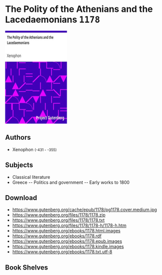 # The Polity of the Athenians and the Lacedaemonians <kbd>1178</kbd>

![](./cover.medium.jpg "")

## Authors


 - Xenophon <small>(-431 - -355)</small>

## Subjects


 - Classical literature
 - Greece -- Politics and government -- Early works to 1800

## Download


 - https://www.gutenberg.org/cache/epub/1178/pg1178.cover.medium.jpg
 - https://www.gutenberg.org/files/1178/1178.zip
 - https://www.gutenberg.org/files/1178/1178.txt
 - https://www.gutenberg.org/files/1178/1178-h/1178-h.htm
 - https://www.gutenberg.org/ebooks/1178.html.images
 - https://www.gutenberg.org/ebooks/1178.rdf
 - https://www.gutenberg.org/ebooks/1178.epub.images
 - https://www.gutenberg.org/ebooks/1178.kindle.images
 - https://www.gutenberg.org/ebooks/1178.txt.utf-8

## Book Shelves


